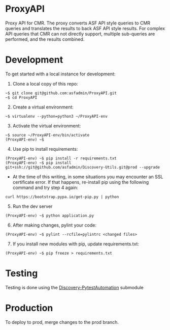 # ProxyAPI
Proxy API for CMR. The proxy converts ASF API style queries to CMR queries and translates the results to back ASF API style results. For complex API queries that CMR can not directly support, multiple sub-queries are performed, and the results combined.

# Development
To get started with a local instance for development:

1. Clone a local copy of this repo:
```
~$ git clone git@github.com:asfadmin/ProxyAPI.git
~$ cd ProxyAPI
```

2. Create a virtual environment:
```
~$ virtualenv --python=python3 ~/ProxyAPI-env
```

3. Activate the virtual environment:
```
~$ source ~/ProxyAPI-env/bin/activate
(ProxyAPI-env) ~$
```

4. Use pip to install requirements:
```
(ProxyAPI-env) ~$ pip install -r requirements.txt
(ProxyAPI-env) ~$ pip install git+ssh://git@github.com/asfadmin/Discovery-Utils.git@prod --upgrade
```

  - At the time of this writing, in some situations you may encounter an SSL certificate error. If that happens, re-install pip using the following command and try step 4 again:
  ```
  curl https://bootstrap.pypa.io/get-pip.py | python
  ```

5. Run the dev server
```
(ProxyAPI-env) ~$ python application.py
```

6. After making changes, pylint your code:
```
(ProxyAPI-env) ~$ pylint --rcfile=pylintrc <changed files>
```

7. If you install new modules with pip, update requirements.txt:
```
(ProxyAPI-env) ~$ pip freeze > requirements.txt
```

# Testing
Testing is done using the [Discovery-PytestAutomation](https://github.com/asfadmin/Discovery-PytestAutomation) submodule

# Production
To deploy to prod, merge changes to the prod branch.

